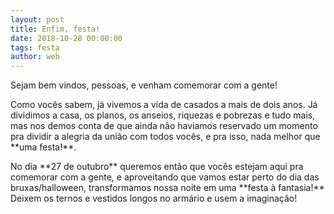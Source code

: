 ```yaml
---
layout: post
title: Enfim, festa!
date: 2018-10-28 00:00:00
tags: festa
author: web
---
```


<p>Sejam bem vindos, pessoas, e venham comemorar com a gente! </p>

<p>Como vocês sabem, já vivemos a vida de casados a mais de dois anos. Já dividimos a casa, os planos, os anseios, riquezas e pobrezas e tudo mais, mas nos demos conta de que ainda não haviamos reservado um momento pra dividir a alegria da união com todos vocês, e pra isso, nada melhor que **uma festa!**. </p>

<p>No dia **27 de outubro** queremos então que vocês estejam aqui pra comemorar com a gente, e aproveitando que vamos estar perto do dia das bruxas/halloween, transformamos nossa noite em uma **festa à fantasia!** Deixem os ternos e vestidos longos no armário e usem a imaginação!</p>













 